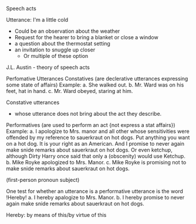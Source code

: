 Speech acts

Utterance: I'm a little cold
- Could be an observation about the weather
- Request for the hearer to bring a blanket or close a window
- a question about the thermostat setting
- an invitation to snuggle up closer
	- Or multiple of these option

J.L. Austin - theory of speech acts


Perfomative Utterances
	Constatives (are declerative utterances expressing some state of affairs)
	Example: 
	a. She walked out.
	b. Mr. Ward was on his feet, hat in hand.
	c. Mr. Ward obeyed, staring at him.

Constative utterances
- whose utterance does not bring about the act they describe.


Performatives (are used to perform an act {not express a stat affairs})
	Example:
	a. I apologize to Mrs. manor and all other whose sensitivities were offended by my reference to sauerkraut on hot dogs. Put anything you want on a hot dog. It is your right as an American. And I promise to never again make snide remarks about sauerkraut on hot dogs. Or even ketchup, although Dirty Harry once said that only a (obscenity) would use Ketchup.
	b. Mike Royke apologized to Mrs. Manor.
	c. Mike Royke is promising not to make snide remarks about sauerkraut on hot dogs.

(first-person pronoun subject)

  
One test for whether an utterance is a performative utterance is the word !Hereby!
a. I hereby apalogize to Mrs. Manor.
b. I hereby promise to never again make snide remarks about sauerkraut on hot dogs.

Hereby: by means of this/by virtue of this






